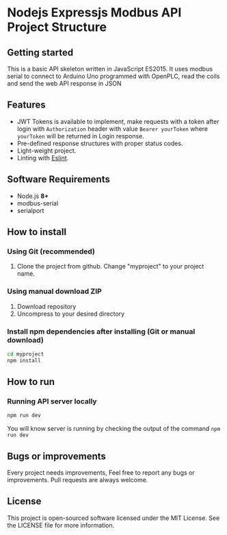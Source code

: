 # Nodejs Expressjs Modbus API Project Structure

## Getting started

This is a basic API skeleton written in JavaScript ES2015.
It uses modbus serial to connect to Arduino Uno programmed with OpenPLC, read
the coils and send the web API response in JSON

## Features

- JWT Tokens is available to implement, make requests with a token after login with `Authorization`
  header with value `Bearer yourToken` where `yourToken` will be returned in Login response.
- Pre-defined response structures with proper status codes.
- Light-weight project.
- Linting with [Eslint](https://eslint.org/).

## Software Requirements

- Node.js **8+**
- modbus-serial
- serialport

## How to install

### Using Git (recommended)

1.  Clone the project from github. Change "myproject" to your project name.

### Using manual download ZIP

1.  Download repository
2.  Uncompress to your desired directory

### Install npm dependencies after installing (Git or manual download)

```bash
cd myproject
npm install
```

## How to run

### Running API server locally

```bash
npm run dev
```

You will know server is running by checking the output of the command `npm run dev`

## Bugs or improvements

Every project needs improvements, Feel free to report any bugs or improvements. Pull requests are always welcome.

## License

This project is open-sourced software licensed under the MIT License. See the LICENSE file for more information.
